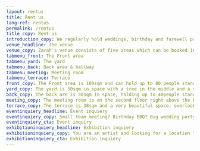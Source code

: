 ```yaml
---
layout: rentus
title: Rent us
lang-ref: rentus
permalink: /rentus
title_copy: Rent us
introduction_copy: We regularly hold weddings, birthday and farewell parties, corporate product launches, team meetings, company BBQ parties, colleague reunions and other great events.
venue_headline: The venue
venue_copy: Zarah's venue consists of five areas which can be booked individually or together for private and corporate events.
tabmenu_front: The Front area
tabmenu_yard: The yard
tabmenu_back: Back area & hallway
tabmenu_meeting: Meeting room
tabmenu_terrace: Terrace
front_copy: The Front area is 100sqm and can hold up to 80 people standing and 30people sitting. It is a beautiful airy space with very high ceilings and large windows to the street and the yard.
yard_copy: The yard is 50sqm in space with a tree in the middle and a small glass roof on one side in summer and a full glass roof plus gas heaters in winter. It holds up to 60people standing and 30 people sitting.
back_copy: The back are is 30sqm in space, holding up to 40people standing and 20 people sitting. suitable for a small gathering of friends or a business dinner.
meeting_copy: The meeting room is on the second floor right above the back area. It is 30sqm in space and has a large wooden table where 20-30 people can be seated. It is very suitable for a business meeting, beeing equiped with a bprojector, a white board and a printer.
terrace_copy: The terrace is 38sqm and a very beautiful space, overlooking everything. You can organize a beatiful birthday party on our terrace!
eventinquiery_headline: Event inquiery
eventinquiery_copy: Small team meeting? Birthday BBQ? Big wedding party? Corporate event? We are very happy to host your event at Zarah!
eventinquiery_cta: Event inquiry
exhibitioninquiery_headline: Exhibition inquiery
exhibitioninquiery_copy: You are an artist and looking for a location to exhibit your work? Zarah might be the right place for you!
exhibitioninquiery_cta: Exhibition inquiery
---
```

